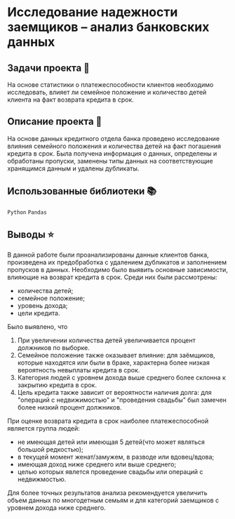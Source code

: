 # Исследование надежности заемщиков – анализ банковских данных

## Задачи проекта 📜

На основе статистики о платежеспособности клиентов необходимо исследовать, влияет ли семейное положение и количество детей клиента на факт возврата кредита в срок.

## Описание проекта 📝

На основе данных кредитного отдела банка проведено исследование влияния семейного положения и количества детей на факт погашения кредита в срок. Была получена информация о данных, определены и обработаны пропуски, заменены типы данных на соответствующие хранящимся данным и удалены дубликаты.

## Использованные библиотеки 📚

`Python` `Pandas`

## Выводы ⭐

В данной работе были проанализированы данные клиентов банка, произведена их предобработка с удалением дубликатов и заполнением пропусков в данных. Необходимо было выявить основные зависимости, влияющие на возврат кредита в срок. Среди них были рассмотрены:
- количества детей;
- семейное положение;
- уровень дохода;
- цели кредита.

Было выявлено, что
1. При увеличении количества детей увеличивается процент должников по выборке.
2. Семейное положение также оказывает влияние: для заёмщиков, которые находятся или были в браке, характерна более низкая вероятность невыплаты кредита в срок.
3. Категория людей с уровнем дохода выше среднего более склонна к закрытию кредита в срок.
4. Цель кредита также зависит от вероятности наличия долга: для "операций с недвижимостью" и "проведения свадьбы" был замечен более низкий процент должников.

При оценке возврата кредита в срок наиболее платежеспособной является группа людей:
- не имеющая детей или имеющая 5 детей(что может являться большой редкостью);
- в текущей момент женат/замужем, в разводе или вдовец/вдова;
- имеющая доход ниже среднего или выше среднего;
- целью которых явлется проведение свадьбы или операций с недвижмостью.

Для более точных результатов анализа рекомендуется увеличить объем данных по многодетным семьям и для категорий заемщиков с уровнем дохода ниже среднего.
